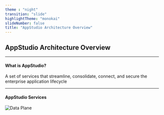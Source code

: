 ```yaml
---
theme : "night"
transition: "slide"
highlightTheme: "monokai"
slideNumber: false
title: "AppStudio Architecture Overview"
---
```


## AppStudio Architecture Overview

---

#### What is AppStudio?

A set of services that streamline, consolidate, connect, and secure the enterprise application lifecycle

---

#### AppStudio Services

![Data Plane](appstudio.svg)
